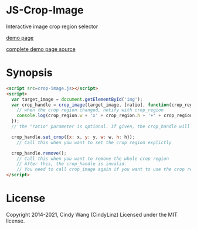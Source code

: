 JS-Crop-Image
=============

Interactive image crop region selector

[demo page](https://cindylinz.github.io/JS-Crop-Image/)

[complete demo page source](https://github.com/CindyLinz/JS-Crop-Image/blob/master/index.html)

# Synopsis

```html
<script src=crop-image.js></script>
<script>
  var target_image = document.getElementById('img');
  var crop_handle = crop_image(target_image, [ratio], function(crop_region){
    // when the crop region changed, notify with crop_region
    console.log(crop_region.w + 'x' + crop_region.h + '+' + crop_region.x + '+' + crop_region.y);
  });
  // the "ratio" parameter is optional. If given, the crop_handle will constraint the h / w to this value.

  crop_handle.set_crop({x: x, y: y, w: w, h: h});
    // Call this when you want to set the crop region explictly

  crop_handle.remove();
    // Call this when you want to remove the whole crop region
    // After this, the crop_handle is invalid.
    // You need to call crop_image again if you want to use the crop region selector once more.
</script>
```

# License
Copyright 2014-2021, Cindy Wang (CindyLinz)
Licensed under the MIT license.
